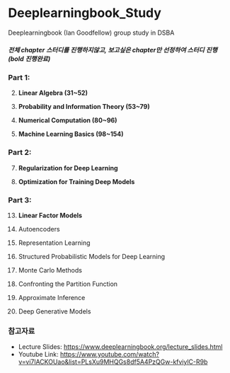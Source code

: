 # Deeplearningbook_Study
Deeplearningbook (Ian Goodfellow) group study in DSBA

##### 전체 chapter 스터디를 진행하지않고, 보고싶은 chapter만 선정하여 스터디 진행 (bold 진행완료)



### Part 1:   

2. **Linear Algebra (31~52)**   

3. **Probability and Information Theory (53~79)**   
4.  **Numerical Computation (80~96)**   
5.  **Machine Learning Basics (98~154)** 

### Part 2:    

7. **Regularization for Deep Learning**

8.  **Optimization for Training Deep Models**

### Part 3:   

13. **Linear Factor Models**  

14. Autoencoders 

15. Representation Learning

16. Structured Probabilistic Models for Deep Learning  

17. Monte Carlo Methods   

18. Confronting the Partition Function 

19. Approximate Inference 

20. Deep Generative Models 



### 참고자료

* Lecture Slides: https://www.deeplearningbook.org/lecture_slides.html 
* Youtube Link: https://www.youtube.com/watch?v=vi7lACKOUao&list=PLsXu9MHQGs8df5A4PzQGw-kfviylC-R9b
